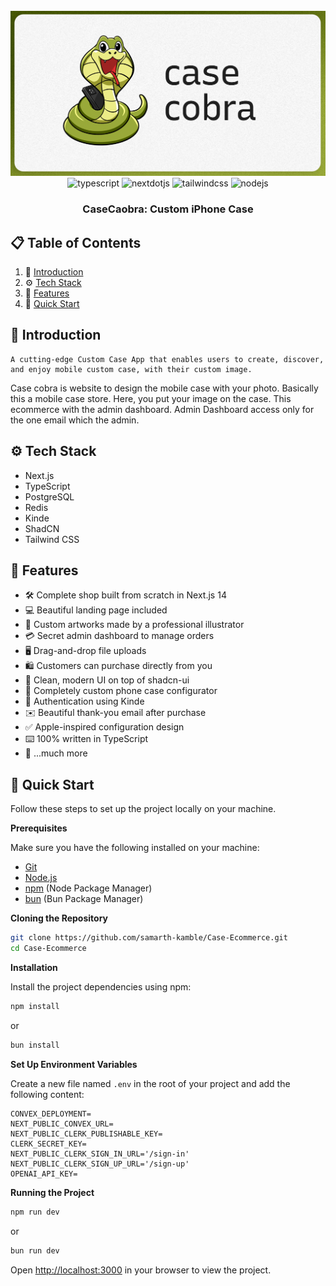 <div align="center">
  <br />
    <a href="https://www.youtube.com/watch?v=FkowOdMjvYo" target="_blank">
      <img src="./public/thumbnail.png" alt="Project Banner">
    </a>
  <br />

  <div>
    <img src="https://img.shields.io/badge/-Typescript-black?style=for-the-badge&logoColor=white&logo=typescript&color=3178C6" alt="typescript" />
    <img src="https://img.shields.io/badge/-Next_._JS-black?style=for-the-badge&logoColor=white&logo=nextdotjs&color=000000" alt="nextdotjs" />
    <img src="https://img.shields.io/badge/-Tailwind_CSS-black?style=for-the-badge&logoColor=white&logo=tailwindcss&color=06B6D4" alt="tailwindcss" />
    <img src="https://img.shields.io/badge/node.js-6DA55F?style=for-the-badge&logo=node.js&logoColor=white" alt="nodejs" />
  </div>
  <h3 align="center">CaseCaobra: Custom iPhone Case</h3>
</div>

## 📋 <a name="table">Table of Contents</a>

1. 🤖 [Introduction](#introduction)
2. ⚙️ [Tech Stack](#tech-stack)
3. 🔋 [Features](#features)
4. 🤸 [Quick Start](#quick-start)

## <a name="introduction">🤖 Introduction</a>

    A cutting-edge Custom Case App that enables users to create, discover, and enjoy mobile custom case, with their custom image.

Case cobra is website to design the mobile case with your photo. Basically this a mobile case store. Here, you put your image on the case. This ecommerce with the admin dashboard. Admin Dashboard access only for the one email which the admin.

## <a name="tech-stack">⚙️ Tech Stack</a>

- Next.js
- TypeScript
- PostgreSQL
- Redis
- Kinde
- ShadCN
- Tailwind CSS

## <a name="features">🔋 Features</a>

- 🛠️ Complete shop built from scratch in Next.js 14
- 💻 Beautiful landing page included
- 🎨 Custom artworks made by a professional illustrator
- 💳 Secret admin dashboard to manage orders
- 🖥️ Drag-and-drop file uploads
- 🛍️ Customers can purchase directly from you
- 🌟 Clean, modern UI on top of shadcn-ui
- 🛒 Completely custom phone case configurator
- 🔑 Authentication using Kinde
- ✉️ Beautiful thank-you email after purchase
- ✅ Apple-inspired configuration design
- ⌨️ 100% written in TypeScript
- 🎁 ...much more

## <a name="quick-start">🤸 Quick Start</a>

Follow these steps to set up the project locally on your machine.

**Prerequisites**

Make sure you have the following installed on your machine:

- [Git](https://git-scm.com/)
- [Node.js](https://nodejs.org/en)
- [npm](https://www.npmjs.com/) (Node Package Manager)
- [bun](https://bun.sh/) (Bun Package Manager)

**Cloning the Repository**

```bash
git clone https://github.com/samarth-kamble/Case-Ecommerce.git
cd Case-Ecommerce
```

**Installation**

Install the project dependencies using npm:

```bash
npm install
```

or

```bash
bun install
```

**Set Up Environment Variables**

Create a new file named `.env` in the root of your project and add the following content:

```env
CONVEX_DEPLOYMENT=
NEXT_PUBLIC_CONVEX_URL=
NEXT_PUBLIC_CLERK_PUBLISHABLE_KEY=
CLERK_SECRET_KEY=
NEXT_PUBLIC_CLERK_SIGN_IN_URL='/sign-in'
NEXT_PUBLIC_CLERK_SIGN_UP_URL='/sign-up'
OPENAI_API_KEY=
```

**Running the Project**

```bash
npm run dev
```

or

```bash
bun run dev
```

Open [http://localhost:3000](http://localhost:3000) in your browser to view the project.
